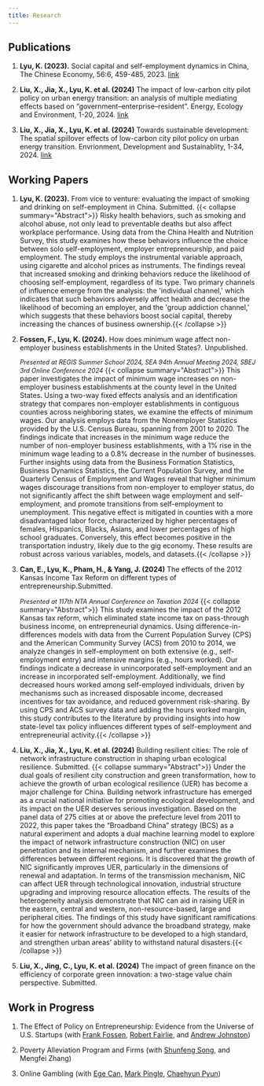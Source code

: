 ```yaml
---
title: Research
---
```


## Publications

1. **Lyu, K. (2023).** Social capital and self-employment dynamics in China, The Chinese Economy, 56:6, 459-485, 2023. [link](https://www.tandfonline.com/doi/full/10.1080/10971475.2023.2227028)

2. **Liu, X., Jia, X., Lyu, K. et al. (2024)** The impact of low-carbon city pilot policy on urban energy transition: an analysis of multiple mediating effects based on “government–enterprise–resident”. Energy, Ecology and Environment, 1-20, 2024. [link](https://link.springer.com/article/10.1007/s40974-024-00316-w)

3. **Liu, X., Jia, X., Lyu, K. et al. (2024)** Towards sustainable
development: The spatial spillover effects of low-carbon city pilot policy on urban energy transition. Envrionment, Development and Sustainablity, 1-34, 2024. [link](https://link.springer.com/article/10.1007/s10668-024-04816-x)

## Working Papers

1. **Lyu, K. (2023).** From vice to venture: evaluating the impact of smoking and drinking on self-employment in China. Submitted.
{{< collapse summary="Abstract">}}
Risky health behaviors, such as smoking and alcohol abuse, not only lead to preventable deaths but also affect workplace performance. Using data from the China Health and Nutrition Survey, this study examines how these behaviors influence the choice between solo self-employment, employer entrepreneurship, and paid employment. The study employs the instrumental variable approach, using cigarette and alcohol prices as instruments. The findings reveal that increased smoking and drinking behaviors reduce the likelihood of choosing self-employment, regardless of its type. Two primary channels of influence emerge from the analysis: the 'individual channel,' which indicates that such behaviors adversely affect health and decrease the likelihood of becoming an employer, and the 'group addiction channel,' which suggests that these behaviors boost social capital, thereby increasing the chances of business ownership.{{< /collapse >}}

2. **Fossen, F., Lyu, K. (2024).** How does minimum wage affect non-employer business establishments in the United States?. Unpublished.

   <span style="font-size: 0.9em;">*Presented at REGIS Summer School 2024, SEA 94th Annual Meeting 2024, SBEJ 3rd Online Conference 2024*</span>
   {{< collapse summary="Abstract">}}
 This paper investigates the impact of minimum wage increases on non-employer business establishments at the county level in the United States. Using a two-way fixed effects analysis and an identification strategy that compares non-employer establishments in contiguous counties across neighboring states, we examine the effects of minimum wages. Our analysis employs data from the Nonemployer Statistics provided by the U.S. Census Bureau, spanning from 2001 to 2020. The findings indicate that increases in the minimum wage reduce the number of non-employer business establishments, with a 1\% rise in the minimum wage leading to a 0.8\% decrease in the number of businesses. Further insights using data from the Business Formation Statistics, Business Dynamics Statistics, the Current Population Survey, and the Quarterly Census of Employment and Wages reveal that higher minimum wages discourage transitions from non-employer to employer status, do not significantly affect the shift between wage employment and self-employment, and promote transitions from self-employment to unemployment. This negative effect is mitigated in counties with a more disadvantaged labor force, characterized by higher percentages of females, Hispanics, Blacks, Asians, and lower percentages of high school graduates. Conversely, this effect becomes positive in the transportation industry, likely due to the gig economy. These results are robust across various variables, models, and datasets.{{< /collapse >}}

3. **Can, E., Lyu, K., Pham, H., & Yang, J. (2024)** The effects of the 2012 Kansas Income Tax Reform on different types of entrepreneurship.Submitted.
   
   <span style="font-size: 0.9em;">*Presented at 117th NTA Annual Conference on Taxation 2024*</span>
   {{< collapse summary="Abstract">}}
 This study examines the impact of the 2012 Kansas tax reform, which eliminated state income tax on pass-through business income, on entrepreneurial dynamics. Using difference-in-differences models with data from the Current Population Survey (CPS) and the American Community Survey (ACS) from 2010 to 2014, we analyze changes in self-employment on both extensive (e.g., self-employment entry) and intensive margins (e.g., hours worked). Our findings indicate a decrease in unincorporated self-employment and an increase in incorporated self-employment. Additionally, we find decreased hours worked among self-employed individuals, driven by mechanisms such as increased disposable income, decreased incentives for tax avoidance, and reduced government risk-sharing. By using CPS and ACS survey data and adding the hours worked margin, this study contributes to the literature by providing insights into how state-level tax policy influences different types of self-employment and entrepreneurial activity.{{< /collapse >}}

4. **Liu, X., Jia, X., Lyu, K. et al. (2024)** Building resilient cities: The role of network infrastructure construction in shaping urban ecological resilience. Submitted. 
{{< collapse summary="Abstract">}}
 Under the dual goals of resilient city construction and green transformation, how to achieve the growth of urban ecological resilience (UER) has become a major challenge for China. Building network infrastructure has emerged as a crucial national initiative for promoting ecological development, and its impact on the UER deserves serious investigation. Based on the panel data of 275 cities at or above the prefecture level from 2011 to 2022, this paper takes the “Broadband China” strategy (BCS) as a natural experiment and adopts a dual machine learning model to explore the impact of network infrastructure construction (NIC) on user penetration and its internal mechanism, and further examines the differences between different regions. It is discovered that the growth of NIC significantly improves UER, particularly in the dimensions of renewal and adaptation. In terms of the transmission mechanism, NIC can affect UER through technological innovation, industrial structure upgrading and improving resource allocation effects. The results of the heterogeneity analysis demonstrate that NIC can aid in raising UER in the eastern, central and western, non-resource-based, large and peripheral cities. The findings of this study have significant ramifications for how the government should advance the broadband strategy, make it easier for network infrastructure to be developed to a high standard, and strengthen urban areas’ ability to withstand natural disasters.{{< /collapse >}}

5. **Liu, X., Jing, C., Lyu, K. et al. (2024)** The impact of green finance on the efficiency of corporate green innovation: a two-stage value chain perspective. Submitted. 
 
## Work in Progress

1. The Effect of Policy on Entrepreneurship: Evidence from the Universe of U.S. Startups (with [Frank Fossen](https://www.unr.edu/business/faculty-and-staff/fossen-frank), [Robert Fairlie](https://rfairlie.sites.ucsc.edu/), and [Andrew Johnston](https://economics.ucmerced.edu/content/andrew-johnston)) 

2. Poverty Alleviation Program and Firms (with [Shunfeng Song](https://www.unr.edu/business/faculty-and-staff/song-shunfeng), and Mengfei Zhang)

3. Online Gambling (with [Ege Can](https://www.uah.edu/business/faculty-staff/ege-can), [Mark Pingle](https://www.unr.edu/business/faculty-and-staff/pingle-mark), [Chaehyun Pyun](https://www.uah.edu/business/faculty-staff/chaehyun-pyun))